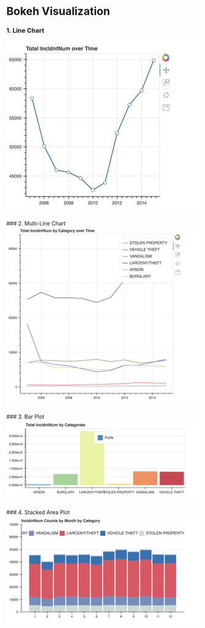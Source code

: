 # Bokeh Visualization
### 1. Line Chart
<img src="https://github.com/ytian22/Data-Visualization-Collection/blob/master/Bokeh/line.png">
<br><br>
### 2. Multi-Line Chart
<img src="https://github.com/ytian22/Data-Visualization-Collection/blob/master/Bokeh/multi-line.png">
<br><br>
### 3. Bar Plot
<img src="https://github.com/ytian22/Data-Visualization-Collection/blob/master/Bokeh/bar.png">
<br><br>
### 4. Stacked Area Plot
<img src="https://github.com/ytian22/Data-Visualization-Collection/blob/master/Bokeh/stacked.png">
